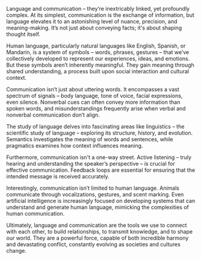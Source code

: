 Language and communication – they’re inextricably linked, yet profoundly complex. At its simplest, communication is the exchange of information, but language elevates it to an astonishing level of nuance, precision, and meaning-making. It’s not just about conveying facts; it's about shaping thought itself.

Human language, particularly natural languages like English, Spanish, or Mandarin, is a system of symbols – words, phrases, gestures – that we’ve collectively developed to represent our experiences, ideas, and emotions. But these symbols aren’t inherently meaningful. They gain meaning through shared understanding, a process built upon social interaction and cultural context.

Communication isn’t just about uttering words. It encompasses a vast spectrum of signals – body language, tone of voice, facial expressions, even silence. Nonverbal cues can often convey more information than spoken words, and misunderstandings frequently arise when verbal and nonverbal communication don’t align.

The study of language delves into fascinating areas like linguistics – the scientific study of language – exploring its structure, history, and evolution. Semantics investigates the meaning of words and sentences, while pragmatics examines how context influences meaning. 

Furthermore, communication isn't a one-way street. Active listening – truly hearing and understanding the speaker’s perspective – is crucial for effective communication. Feedback loops are essential for ensuring that the intended message is received accurately. 

Interestingly, communication isn’t limited to human language. Animals communicate through vocalizations, gestures, and scent marking. Even artificial intelligence is increasingly focused on developing systems that can understand and generate human language, mimicking the complexities of human communication.

Ultimately, language and communication are the tools we use to connect with each other, to build relationships, to transmit knowledge, and to shape our world. They are a powerful force, capable of both incredible harmony and devastating conflict, constantly evolving as societies and cultures change.